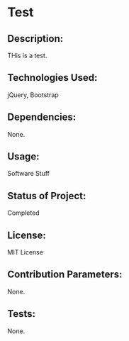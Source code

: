 
# Test

## Description:

THis is a test.

## Technologies Used:

jQuery, Bootstrap

## Dependencies:

None.

## Usage:

Software Stuff

## Status of Project:

Completed

## License:

MIT License

## Contribution Parameters:

None.

## Tests:

None.

  